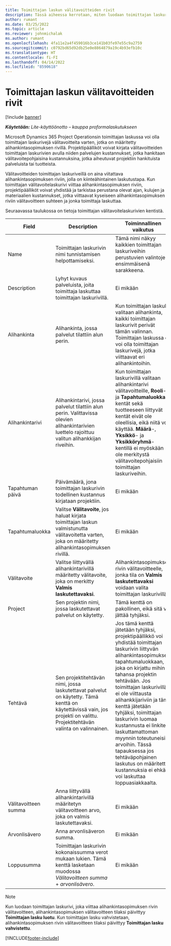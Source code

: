 ```yaml
---
title: Toimittajan laskun välitavoitteiden rivit
description: Tässä aiheessa kerrotaan, miten luodaan toimittajan laskurivit alihankintasopimuksen välitavoitteita varten.
author: rumant
ms.date: 03/25/2022
ms.topic: article
ms.reviewer: johnmichalak
ms.author: rumant
ms.openlocfilehash: 4fa11e2a4f459016b3ce141b03fe97e55c9a2759
ms.sourcegitcommit: c0792bd65d92db25e0e8864879a19c4b93efb10c
ms.translationtype: HT
ms.contentlocale: fi-FI
ms.lasthandoff: 04/14/2022
ms.locfileid: "8590618"
---
```

# <a name="vendor-invoice-lines-for-milestones"></a>Toimittajan laskun välitavoitteiden rivit

[!include [banner](../../includes/dataverse-preview.md)]

_**Käytetään:** Lite-käyttöönotto – kauppa proformalaskutukseen_

Microsoft Dynamics 365 Project Operationsin toimittajan laskussa voi olla toimittajan laskurivejä välitavoitteita varten, jotka on määritetty alihankintasopimuksen rivillä. Projektipäälliköt voivat kirjata välitavoitteiden toimittajan laskurivien avulla niiden palvelujen kustannukset, jotka hankitaan välitavoitepohjaisina kustannuksina, jotka aiheutuvat projektiin hankituista palveluista tai tuotteista.

Välitavoitteiden toimittajan laskuriveillä on aina viitattava alihankintasopimuksen riviin, jolla on kiinteähintainen laskutustapa. Kun toimittajan välitavoitelaskurivi viittaa alihankintasopimuksen riviin, projektipäälliköt voivat yhdistää ja tarkistaa perustana olevat ajan, kulujen ja materiaalien kustannukset, jotka viittaavat kyseiseen alihankintasopimuksen riviin välitavoitteen suhteen ja jonka toimittaja laskuttaa.

Seuraavassa taulukossa on tietoja toimittajan välitavoitelaskurivien kentistä.

| Field | Description | Toiminnallinen vaikutus |
| --- | --- | --- |
| Name | Toimittajan laskurivin nimi tunnistamisen helpottamiseksi. | Tämä nimi näkyy kaikkien toimittajan laskuriveihin perustuvien valintojen ensimmäisenä sarakkeena. |
| Description | Lyhyt kuvaus palveluista, joita toimittaja laskuttaa toimittajan laskurivillä. | Ei mikään |
| Alihankinta | Alihankinta, jossa palvelut tilattiin alun perin. | Kun toimittajan laskulle valitaan alihankinta, kaikki toimittajan laskurivit perivät tämän valinnan. Toimittajan laskussa ei voi olla toimittajan laskurivejä, jotka viittaavat eri alihankintoihin. |
| Alihankintarivi | Alihankintarivi, jossa palvelut tilattiin alun perin. Valittavissa olevien alihankintarivien luettelo rajoittuu valitun alihankkijan riveihin. | Kun toimittajan laskurivillä valitaan alihankintarivi välitavoitteille, **Rooli**- ja **Tapahtumaluokka**-kentät sekä tuotteeseen liittyvät kentät eivät ole oleellisia, eikä niitä voi käyttää. **Määrä**-, **Yksikkö**- ja **Yksikköryhmä**-kentillä ei myöskään ole merkitystä välitavoitepohjaisiin toimittajan laskuriveihin. |
| Tapahtuman päivä | Päivämäärä, jona toimittajan laskurivin todellinen kustannus kirjataan projektiin. | Ei mikään |
| Tapahtumaluokka | Valitse **Välitavoite**, jos haluat kirjata toimittajan laskun valmistunutta välitavoitetta varten, joka on määritetty alihankintasopimuksen rivillä. | Ei mikään |
| Välitavoite | Valitse liittyvällä alihankintarivillä määritetty välitavoite, joka on merkitty **Valmis laskutettavaksi**. | Alihankintasopimuksen rivin välitavoitteelle, jonka tila on **Valmis laskutettavaksi** voidaan valita toimittajan laskurivillä. |
| Project | Sen projektin nimi, jossa laskutettavat palvelut on käytetty. | Tämä kenttä on pakollinen, eikä sitä voi jättää tyhjäksi. |
| Tehtävä | Sen projektitehtävän nimi, jossa laskutettavat palvelut on käytetty. Tämä kenttä on käytettävissä vain, jos projekti on valittu. Projektitehtävän valinta on valinnainen. | Jos tämä kenttä jätetään tyhjäksi, projektipäällikkö voi yhdistää toimittajan laskurivin liittyvän alihankintasopimuksen tapahtumaluokkaan, joka on kirjattu mihin tahansa projektin tehtävään. Jos toimittajan laskurivillä ei ole viittausta alihankkijariviin ja tämä kenttä jätetään tyhjäksi, toimittajan laskurivin luomaa kustannusta ei linkitetä laskuttamattoman myynnin toteutuneisiin arvoihin. Tässä tapauksessa jos tehtäväpohjainen laskutus on määritetty, kustannuksia ei ehkä voi laskuttaa loppuasiakkaalta. |
| Välitavoitteen summa | Anna liittyvällä alihankintarivillä määritetyn välitavoitteen arvo, joka on valmis laskutettavaksi. | Ei mikään |
| Arvonlisävero | Anna arvonlisäveron summa. | Ei mikään |
| Loppusumma | Toimittajan laskurivin kokonaissumma verot mukaan lukien. Tämä kenttä lasketaan muodossa *Välitavoitteen summa* +  *arvonlisävero*. | Ei mikään |

> [!NOTE]
> Kun luodaan toimittajan laskurivi, joka viittaa alihankintasopimuksen rivin välitavoitteen, alihankintasopimuksen välitavoitteen tilaksi päivittyy **Toimittajan lasku luotu**. Kun toimittajan lasku vahvistetaan, alihankintasopimuksen rivin välitavoitteen tilaksi päivittyy **Toimittajan lasku vahvistettu**.

[!INCLUDE[footer-include](../../includes/footer-banner.md)]
